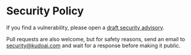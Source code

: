 # Security Policy

If you find a vulnerability, please open a [draft security advisory](https://github.com/kudoai/bravegpt/security/advisories/new).

Pull requests are also welcome, but for safety reasons, send an email to security@kudoai.com and wait for a response before making it public.
